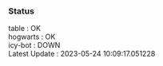 ### Status


table : OK  
hogwarts : OK  
icy-bot : DOWN  
Latest Update : 2023-05-24 10:09:17.051228
